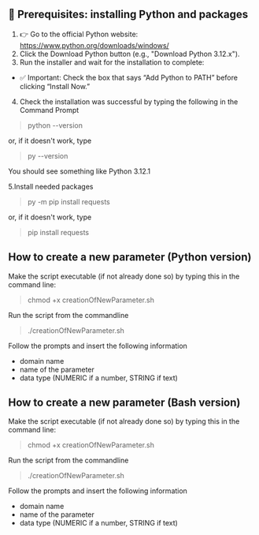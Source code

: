 🐍 Prerequisites: installing Python and packages
-------------

1. 👉 Go to the official Python website: https://www.python.org/downloads/windows/
2. Click the Download Python button (e.g., "Download Python 3.12.x").
3. Run the installer and wait for the installation to complete:
- ✅ Important: Check the box that says “Add Python to PATH” before clicking “Install Now.”
4. Check the installation was successful by typing the following in the Command Prompt
> python --version

or, if it doesn't work, type

> py --version

You should see something like Python 3.12.1

5.Install needed packages
> py -m pip install requests

or, if it doesn't work, type

> pip install requests

How to create a new parameter (Python version)
----------------------------
Make the script executable (if not already done so) by typing this in the command line:
> chmod +x creationOfNewParameter.sh

Run the script from the commandline
> ./creationOfNewParameter.sh

Follow the prompts and insert the following information
- domain name
- name of the parameter
- data type (NUMERIC if a number, STRING if text)


How to create a new parameter (Bash version)
----------------------------
Make the script executable (if not already done so) by typing this in the command line:
> chmod +x creationOfNewParameter.sh

Run the script from the commandline
> ./creationOfNewParameter.sh

Follow the prompts and insert the following information
- domain name
- name of the parameter
- data type (NUMERIC if a number, STRING if text)


